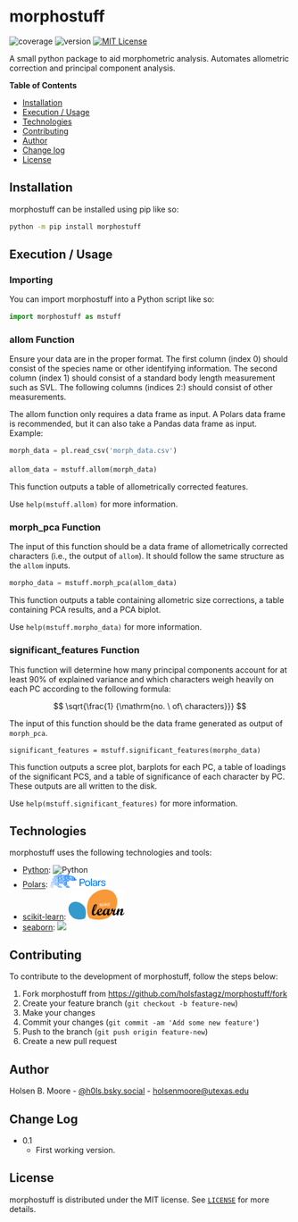 # morphostuff

![coverage](https://img.shields.io/badge/coverage-70%25-yellowgreen)
![version](https://img.shields.io/badge/version-0.0.1-blue)
[![MIT License](https://img.shields.io/badge/License-MIT-green.svg)](https://choosealicense.com/licenses/mit/)

A small python package to aid morphometric analysis. Automates allometric
correction and principal component analysis.

**Table of Contents**
- [Installation](#installation)
- [Execution / Usage](#execution--usage)
- [Technologies](#technologies)
- [Contributing](#contributing)
- [Author](#author)
- [Change log](#change-log)
- [License](#license)

## Installation

morphostuff can be installed using pip like so:

```sh
python -m pip install morphostuff
```

## Execution / Usage

### Importing

You can import morphostuff into a Python script like so:

```python
import morphostuff as mstuff
```

### allom Function

Ensure your data are in the proper format. The first column (index 0)
should consist of the species name or other identifying information. The
second column (index 1) should consist of a standard body length measurement
such as SVL. The following columns (indices 2:) should consist of other
measurements. 

The allom function only requires a data frame as input. A Polars data frame
is recommended, but it can also take a Pandas data frame as input. Example:

```python
morph_data = pl.read_csv('morph_data.csv')

allom_data = mstuff.allom(morph_data)
```

This function outputs a table of allometrically corrected features.

Use `help(mstuff.allom)` for more information.

### morph_pca Function

The input of this function should be a data frame of allometrically corrected
characters (i.e., the output of `allom`). It should follow the same structure
as the `allom` inputs.

```python
morpho_data = mstuff.morph_pca(allom_data)
```

This function outputs a table containing allometric size corrections, a table
containing PCA results, and a PCA biplot.

Use `help(mstuff.morpho_data)` for more information.

### significant_features Function

This function will determine how many principal components account for at least
90% of explained variance and which characters weigh heavily on each PC
according to the following formula:

$$
\sqrt{\frac{1} {\mathrm{no. \ of\ characters}}}
$$

The input of this function should be the data frame generated as output of
`morph_pca`. 

```
significant_features = mstuff.significant_features(morpho_data)
```

This function outputs a scree plot, barplots for each PC, a table of loadings
of the significant PCS, and a table of significance of each character by PC.
These outputs are all written to the disk.

Use `help(mstuff.significant_features)` for more information.

## Technologies

morphostuff uses the following technologies and tools:

- [Python](https://www.python.org/): ![Python](https://img.shields.io/badge/python-3670A0?style=for-the-badge&logo=python&logoColor=ffdd54)
- [Polars](https://pola.rs/): <img src="https://github.com/pola-rs/polars-static/blob/master/logos/polars_logo_blue_text.svg" width="100" />
- [scikit-learn](https://scikit-learn.org/stable/): <img src="https://github.com/scikit-learn/scikit-learn/blob/main/doc/logos/1280px-scikit-learn-logo.png" width="100" />
- [seaborn](https://seaborn.pydata.org/): <img src="https://seaborn.pydata.org/_images/logo-wide-lightbg.svg" width="100" />

## Contributing

To contribute to the development of morphostuff, follow the steps below:

1. Fork morphostuff from <https://github.com/holsfastagz/morphostuff/fork>
2. Create your feature branch (`git checkout -b feature-new`)
3. Make your changes
4. Commit your changes (`git commit -am 'Add some new feature'`)
5. Push to the branch (`git push origin feature-new`)
6. Create a new pull request

## Author

Holsen B. Moore - [@h0ls.bsky.social](https://bsky.app/profile/h0ls.bsky.social) - holsenmoore@utexas.edu

## Change Log 

- 0.1
    - First working version.

## License

morphostuff is distributed under the MIT license. See [`LICENSE`](LICENSE) for more details.